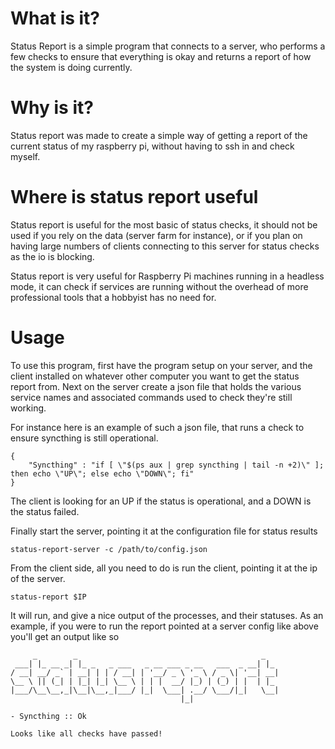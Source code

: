 What is it?
===========

Status Report is a simple program that connects to a server, who
performs a few checks to ensure that everything is okay and returns a
report of how the system is doing currently.

Why is it?
==========

Status report was made to create a simple way of getting a report of the
current status of my raspberry pi, without having to ssh in and check
myself.

Where is status report useful
=============================

Status report is useful for the most basic of status checks, it should
not be used if you rely on the data (server farm for instance), or if
you plan on having large numbers of clients connecting to this server
for status checks as the io is blocking.

Status report is very useful for Raspberry Pi machines running in a
headless mode, it can check if services are running without the overhead
of more professional tools that a hobbyist has no need for.

Usage
=====

To use this program, first have the program setup on your server, and
the client installed on whatever other computer you want to get the
status report from. Next on the server create a json file that holds the
various service names and associated commands used to check they're
still working.

For instance here is an example of such a json file, that runs a check
to ensure syncthing is still operational.

``` {.javascript}
{
    "Syncthing" : "if [ \"$(ps aux | grep syncthing | tail -n +2)\" ]; then echo \"UP\"; else echo \"DOWN\"; fi"
}
```

The client is looking for an UP if the status is operational, and a DOWN
is the status failed.

Finally start the server, pointing it at the configuration file for
status results

``` {.shell}
status-report-server -c /path/to/config.json
```

From the client side, all you need to do is run the client, pointing it
at the ip of the server.

``` {.shell}
status-report $IP
```

It will run, and give a nice output of the processes, and their
statuses. As an example, if you were to run the report pointed at a
server config like above you'll get an output like so

``` {.example}
     _        _                                         _   
 ___| |_ __ _| |_ _   _ ___   _ __ ___ _ __   ___  _ __| |_ 
/ __| __/ _` | __| | | / __| | '__/ _ \ '_ \ / _ \| '__| __|
\__ \ || (_| | |_| |_| \__ \ | | |  __/ |_) | (_) | |  | |_ 
|___/\__\__,_|\__|\__,_|___/ |_|  \___| .__/ \___/|_|   \__|
                                      |_|                   

- Syncthing :: Ok

Looks like all checks have passed!
```

